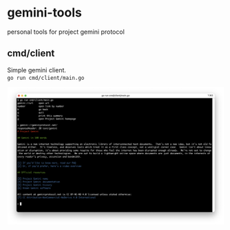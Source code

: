 # gemini-tools
personal tools for project gemini protocol

## cmd/client
Simple gemini client.  
`go run cmd/client/main.go`

![client example](./docs/client_example.png)
